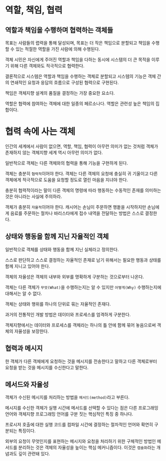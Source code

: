 # 역할, 책임, 협력
## 역할과 책임을 수행하며 협력하는 객체들
목표는 사람들의 렵력을 통해 달성되며, 목표는 더 작은 책임으로 분할되고 책임을 수행할 수 있는 적절한 역할을 가진 사람에 의해 수행된다.

객체 시민은 자신에게 주어진 역할과 책임을 다하는 동시에 시스템의 더 큰 목적을 이루기 위해 다른 객체와도 적극적으로 협력한다.

결론적으로 시스템은 역할과 책임을 수행하는 객체로 분할되고 시스템의 기능은 객체 간의 연쇄적인 요청과 응답의 흐름으로 구성된 협력으로 구현된다.

책임은 객체지향 설계의 품질을 결정하는 가장 중요한 요소다.

역할은 협력에 참여하는 객체에 대한 일종의 페르소나다. 역할은 관련성 높은 책임의 집합이다.

# 협력 속에 사는 객체
인간의 세계에서 사람이 없으면, 역할, 책임, 협력이 아무런 의미가 없는 것처럼 객체가 존재하지 않는 객체지향 세계 역시 아무런 의미가 없다.

일반적으로 객체는 다른 객체와의 협력을 통해 기능을 구현하게 된다.

객체는 충분히 `협력적`이어야 한다. 객체는 다른 객체의 요청에 충실히 귀 기울이고 다른 객체에게 적극적으로 도움을 요청할 정도로 열린 마음을 지녀야 한다.

충분히 협력적이라는 말이 다른 객체의 명령에 따라 행동하는 수동적인 존재를 의미하는 것은 아니라는 사실에 주의하라.

객체가 충분히 `자율적`이어야 한다. 캐시어는 손님이 주문하면 행돝을 시작하지만 손님에게 음료를 주문하는 절차나 바리스타에게 접수 내역을 전달하는 방법은 스스로 결정한다.

## 상태와 행동을 함께 지닌 자율적인 객체
일반적으로 객체를 상태와 행동을 함께 지닌 실체라고 정의한다.

스스로 판단하고 스스로 결정하는 자율적인 존재로 남기 위해서는 필요한 행동과 상태를 함께 지니고 있어야 한다.

객체의 자율성은 객체의 내부와 외부를 명확하게 구분하는 것으로부터 나온다.

객체는 다른 객체가 `무엇(What)`을 수행하는지는 알 수 있지만 `어떻게(Why)` 수행하는지에 대해서는 알 수 없다.

객체는 상태와 행위를 하나의 단위로 묶는 자율적인 존재다.

과거의 전통적인 개발 방법은 데이터와 프로세스를 엄격하게 구분한다. 

객체지향에서는 데이터와 프로세스를 객체라는 하나의 틀 안에 함께 묶어 놓음으로써 객체의 자율성을 보장한다.

## 협력과 메시지
한 객체가 다른 객체에게 요청하는 것을 메시지를 전송한다고 말하고 다른 객체로부터 요청을 받는 것을 메시지를 수신한다고 말한다.

## 메서드와 자율성
객체가 수신된 메시지를 처리하는 방법을 `메서드(method)`라고 부른다.

메시지를 수신한 객체가 실행 시간에 메서드를 선택할 수 있다는 점은 다른 프로그래밍 언어와 객체지향 프로그래밍 언어를 구분 짓는 핵심적인 특징 중 하나다. 

프로시저 호출에 대한 실행 코드를 컴파일 시간에 결정하는 절차적인 언어와 확연히 구분되는 특징이다.

외부의 요청이 무엇인지를 표현하는 메시지와 요청을 처리하기 위한 구체적인 방법인 메서드를 분리하는 것은 객체의 자율성을 높이는 핵심 메커니즘이다. 이것은 `캡슐화`라는 개념과도 깊이 관련돼 있다.








